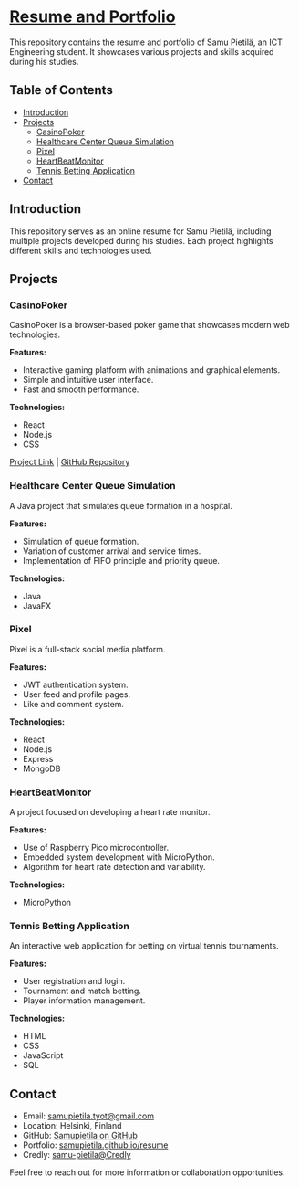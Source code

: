 # [Resume and Portfolio](https://samupietila.github.io/resume)

This repository contains the resume and portfolio of Samu Pietilä, an ICT Engineering student. It showcases various projects and skills acquired during his studies.

## Table of Contents

- [Introduction](#introduction)
- [Projects](#projects)
  - [CasinoPoker](#casinopoker)
  - [Healthcare Center Queue Simulation](#healthcare-center-queue-simulation)
  - [Pixel](#pixel)
  - [HeartBeatMonitor](#heartbeatmonitor)
  - [Tennis Betting Application](#tennis-betting-application)
- [Contact](#contact)

## Introduction

This repository serves as an online resume for Samu Pietilä, including multiple projects developed during his studies. Each project highlights different skills and technologies used.

## Projects

### CasinoPoker

CasinoPoker is a browser-based poker game that showcases modern web technologies.

**Features:**
- Interactive gaming platform with animations and graphical elements.
- Simple and intuitive user interface.
- Fast and smooth performance.

**Technologies:**
- React
- Node.js
- CSS

[Project Link](https://samupietila.github.io/resume) | [GitHub Repository](#)

### Healthcare Center Queue Simulation

A Java project that simulates queue formation in a hospital.

**Features:**
- Simulation of queue formation.
- Variation of customer arrival and service times.
- Implementation of FIFO principle and priority queue.

**Technologies:**
- Java
- JavaFX

### Pixel

Pixel is a full-stack social media platform.

**Features:**
- JWT authentication system.
- User feed and profile pages.
- Like and comment system.

**Technologies:**
- React
- Node.js
- Express
- MongoDB

### HeartBeatMonitor

A project focused on developing a heart rate monitor.

**Features:**
- Use of Raspberry Pico microcontroller.
- Embedded system development with MicroPython.
- Algorithm for heart rate detection and variability.

**Technologies:**
- MicroPython

### Tennis Betting Application

An interactive web application for betting on virtual tennis tournaments.

**Features:**
- User registration and login.
- Tournament and match betting.
- Player information management.

**Technologies:**
- HTML
- CSS
- JavaScript
- SQL

## Contact

- Email: samupietila.tyot@gmail.com
- Location: Helsinki, Finland
- GitHub: [Samupietila on GitHub](https://github.com/Samupietila)
- Portfolio: [samupietila.github.io/resume](https://samupietila.github.io/resume)
- Credly: [samu-pietila@Credly](https://www.credly.com/users/samu-pietila)

Feel free to reach out for more information or collaboration opportunities.
